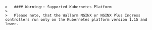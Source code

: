     >   #### Warning:: Supported Kubernetes Platform
    >   
    >   Please note, that the Wallarm NGINX or NGINX Plus Ingress controllers run only on the Kubernetes platform version 1.15 and lower.
